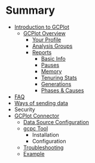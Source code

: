 # Summary

* [Introduction to GCPlot](README.md)
  * [GCPlot Overview](gcplot-overview.md)
    * [Your Profile](gcplot-overview/you-profile.md)
    * [Analysis Groups](gcplot-overview/analyze-groups.md)
    * [Reports](gcplot-overview/reports.md)
      * [Basic Info](gcplot-overview/reports/basic-info.md)
      * [Pauses](gcplot-overview/reports/pauses.md)
      * [Memory](gcplot-overview/reports/memory.md)
      * [Tenuring Stats](gcplot-overview/reports/tenuring-stats.md)
      * [Generations](gcplot-overview/reports/generations.md)
      * [Phases & Causes](gcplot-overview/reports/phases-and-causes.md)
* [FAQ](faq.md)
* [Ways of sending data](ways-of-sending-logs.md)
* Security
* [GCPlot Connector](log-files-processing.md)
  * [Data Source Configuration](log-files-processing/configuring-analyze.md)
  * [gcpc Tool](log-files-processing/connector-installation-and-configuration.md)
    * Installation
    * Configuration
  * [Troubleshooting](log-files-processing/troubleshooting.md)
  * [Example](log-files-processing/example.md)


